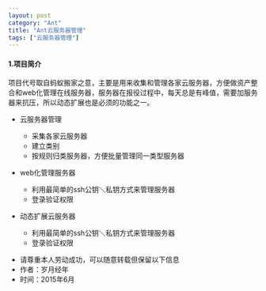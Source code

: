 ```yaml
---
layout: post
category: "Ant"
title: "Ant云服务器管理"
tags: ["云服务器管理"]
---
```

#### 1.项目简介
项目代号取自蚂蚁搬家之意，主要是用来收集和管理各家云服务器，方便做资产整合和web化管理在线服务器，服务器在报役过程中，每天总是有峰值，需要加服务器来抗压，所以动态扩展也是必须的功能之一。


* 云服务器管理
  * 采集各家云服务器
  * 建立类别
  * 按规则归类服务器，方便批量管理同一类型服务器

* web化管理服务器
  * 利用最简单的ssh公钥＼私钥方式来管理服务器
  * 登录验证权限
  
* 动态扩展云服务器
  * 利用最简单的ssh公钥＼私钥方式来管理服务器
  * 登录验证权限
  
>
- 请尊重本人劳动成功，可以随意转载但保留以下信息 
- 作者：岁月经年 
- 时间：2015年6月
